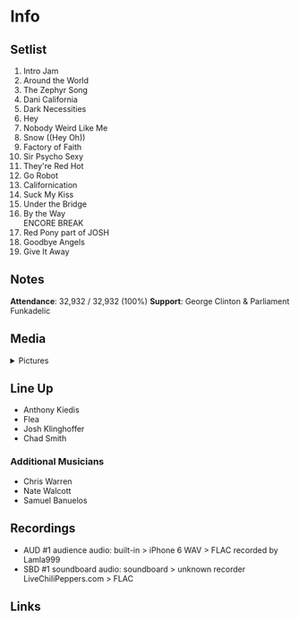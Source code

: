 # Info

## Setlist

1. Intro Jam
2. Around the World
3. The Zephyr Song
4. Dani California
5. Dark Necessities
6. Hey
7. Nobody Weird Like Me
8. Snow ((Hey Oh))
9. Factory of Faith
10. Sir Psycho Sexy
11. They're Red Hot
12. Go Robot
13. Californication
14. Suck My Kiss
15. Under the Bridge
16. By the Way
<br> ENCORE BREAK
17. Red Pony part of JOSH
18. Goodbye Angels
19. Give It Away

## Notes

**Attendance**: 32,932 / 32,932 (100%)
**Support**: George Clinton & Parliament Funkadelic

## Media 

<details>
  <summary>Pictures</summary>
  <!--<img alt="Setlist" title="Setlist" src="_.jpg" height="200" />-->
</details>

## Line Up

* Anthony Kiedis
* Flea
* Josh Klinghoffer
* Chad Smith

### Additional Musicians
* Chris Warren  
* Nate Walcott  
* Samuel Banuelos

## Recordings

* AUD #1 audience audio: built-in > iPhone 6 WAV > FLAC recorded by Lamla999  
* SBD #1 soundboard audio: soundboard > unknown recorder LiveChiliPeppers.com > FLAC

## Links
